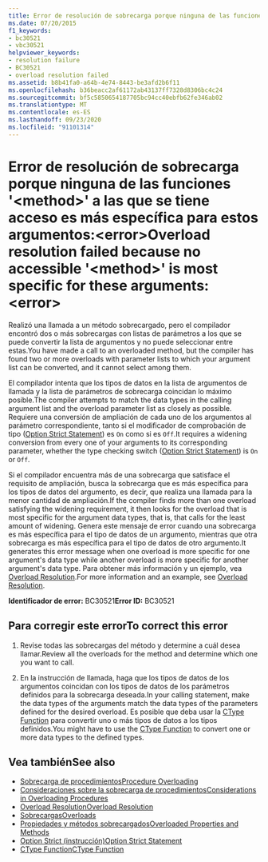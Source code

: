 ```yaml
---
title: Error de resolución de sobrecarga porque ninguna de las funciones '<method>' a las que se tiene acceso es más específica para estos argumentos:<error>
ms.date: 07/20/2015
f1_keywords:
- bc30521
- vbc30521
helpviewer_keywords:
- resolution failure
- BC30521
- overload resolution failed
ms.assetid: b8b41fa0-a64b-4e74-8443-be3afd2b6f11
ms.openlocfilehash: b36beacc2af61172ab43137ff7328d8306bc4c24
ms.sourcegitcommit: bf5c5850654187705bc94cc40ebfb62fe346ab02
ms.translationtype: MT
ms.contentlocale: es-ES
ms.lasthandoff: 09/23/2020
ms.locfileid: "91101314"
---
```

# <a name="overload-resolution-failed-because-no-accessible-method-is-most-specific-for-these-argumentserror"></a><span data-ttu-id="c3890-102">Error de resolución de sobrecarga porque ninguna de las funciones '\<method>' a las que se tiene acceso es más específica para estos argumentos:\<error></span><span class="sxs-lookup"><span data-stu-id="c3890-102">Overload resolution failed because no accessible '\<method>' is most specific for these arguments:\<error></span></span>

<span data-ttu-id="c3890-103">Realizó una llamada a un método sobrecargado, pero el compilador encontró dos o más sobrecargas con listas de parámetros a los que se puede convertir la lista de argumentos y no puede seleccionar entre estas.</span><span class="sxs-lookup"><span data-stu-id="c3890-103">You have made a call to an overloaded method, but the compiler has found two or more overloads with parameter lists to which your argument list can be converted, and it cannot select among them.</span></span>  
  
 <span data-ttu-id="c3890-104">El compilador intenta que los tipos de datos en la lista de argumentos de llamada y la lista de parámetros de sobrecarga coincidan lo máximo posible.</span><span class="sxs-lookup"><span data-stu-id="c3890-104">The compiler attempts to match the data types in the calling argument list and the overload parameter list as closely as possible.</span></span> <span data-ttu-id="c3890-105">Requiere una conversión de ampliación de cada uno de los argumentos al parámetro correspondiente, tanto si el modificador de comprobación de tipo ([Option Strict Statement](../language-reference/statements/option-strict-statement.md)) es `On` como si es `Off`.</span><span class="sxs-lookup"><span data-stu-id="c3890-105">It requires a widening conversion from every one of your arguments to its corresponding parameter, whether the type checking switch ([Option Strict Statement](../language-reference/statements/option-strict-statement.md)) is `On` or `Off`.</span></span>  
  
 <span data-ttu-id="c3890-106">Si el compilador encuentra más de una sobrecarga que satisface el requisito de ampliación, busca la sobrecarga que es más específica para los tipos de datos del argumento, es decir, que realiza una llamada para la menor cantidad de ampliación.</span><span class="sxs-lookup"><span data-stu-id="c3890-106">If the compiler finds more than one overload satisfying the widening requirement, it then looks for the overload that is most specific for the argument data types, that is, that calls for the least amount of widening.</span></span> <span data-ttu-id="c3890-107">Genera este mensaje de error cuando una sobrecarga es más específica para el tipo de datos de un argumento, mientras que otra sobrecarga es más específica para el tipo de datos de otro argumento.</span><span class="sxs-lookup"><span data-stu-id="c3890-107">It generates this error message when one overload is more specific for one argument's data type while another overload is more specific for another argument's data type.</span></span> <span data-ttu-id="c3890-108">Para obtener más información y un ejemplo, vea [Overload Resolution](../programming-guide/language-features/procedures/overload-resolution.md).</span><span class="sxs-lookup"><span data-stu-id="c3890-108">For more information and an example, see [Overload Resolution](../programming-guide/language-features/procedures/overload-resolution.md).</span></span>  
  
 <span data-ttu-id="c3890-109">**Identificador de error:** BC30521</span><span class="sxs-lookup"><span data-stu-id="c3890-109">**Error ID:** BC30521</span></span>  
  
## <a name="to-correct-this-error"></a><span data-ttu-id="c3890-110">Para corregir este error</span><span class="sxs-lookup"><span data-stu-id="c3890-110">To correct this error</span></span>  
  
1. <span data-ttu-id="c3890-111">Revise todas las sobrecargas del método y determine a cuál desea llamar.</span><span class="sxs-lookup"><span data-stu-id="c3890-111">Review all the overloads for the method and determine which one you want to call.</span></span>  
  
2. <span data-ttu-id="c3890-112">En la instrucción de llamada, haga que los tipos de datos de los argumentos coincidan con los tipos de datos de los parámetros definidos para la sobrecarga deseada.</span><span class="sxs-lookup"><span data-stu-id="c3890-112">In your calling statement, make the data types of the arguments match the data types of the parameters defined for the desired overload.</span></span> <span data-ttu-id="c3890-113">Es posible que deba usar la [CType Function](../language-reference/functions/ctype-function.md) para convertir uno o más tipos de datos a los tipos definidos.</span><span class="sxs-lookup"><span data-stu-id="c3890-113">You might have to use the [CType Function](../language-reference/functions/ctype-function.md) to convert one or more data types to the defined types.</span></span>  
  
## <a name="see-also"></a><span data-ttu-id="c3890-114">Vea también</span><span class="sxs-lookup"><span data-stu-id="c3890-114">See also</span></span>

- [<span data-ttu-id="c3890-115">Sobrecarga de procedimientos</span><span class="sxs-lookup"><span data-stu-id="c3890-115">Procedure Overloading</span></span>](../programming-guide/language-features/procedures/procedure-overloading.md)
- [<span data-ttu-id="c3890-116">Consideraciones sobre la sobrecarga de procedimientos</span><span class="sxs-lookup"><span data-stu-id="c3890-116">Considerations in Overloading Procedures</span></span>](../programming-guide/language-features/procedures/considerations-in-overloading-procedures.md)
- [<span data-ttu-id="c3890-117">Overload Resolution</span><span class="sxs-lookup"><span data-stu-id="c3890-117">Overload Resolution</span></span>](../programming-guide/language-features/procedures/overload-resolution.md)
- [<span data-ttu-id="c3890-118">Sobrecargas</span><span class="sxs-lookup"><span data-stu-id="c3890-118">Overloads</span></span>](../language-reference/modifiers/overloads.md)
- [<span data-ttu-id="c3890-119">Propiedades y métodos sobrecargados</span><span class="sxs-lookup"><span data-stu-id="c3890-119">Overloaded Properties and Methods</span></span>](../programming-guide/language-features/objects-and-classes/overloaded-properties-and-methods.md)
- [<span data-ttu-id="c3890-120">Option Strict (instrucción)</span><span class="sxs-lookup"><span data-stu-id="c3890-120">Option Strict Statement</span></span>](../language-reference/statements/option-strict-statement.md)
- [<span data-ttu-id="c3890-121">CType Function</span><span class="sxs-lookup"><span data-stu-id="c3890-121">CType Function</span></span>](../language-reference/functions/ctype-function.md)
